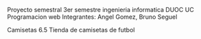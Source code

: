 Proyecto semestral 3er semestre ingenieria informatica DUOC UC Programacion web
Integrantes: Angel Gomez, Bruno Seguel

Camisetas 6.5 Tienda de camisetas de futbol
